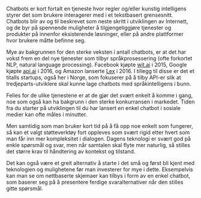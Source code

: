 Chatbots er kort fortalt en tjeneste hvor regler og/eller kunstig intelligens styrer det som brukere interagerer med i et tekstbasert grensesnitt. Chatbots blir av og til beskrevet som neste skritt i utviklingen av Internett, og de byr på spennende muligheter å tilgjengeliggjøre tjenester og produkter på innenfor  eksisterende løsninger, eller på andre plattformer hvor brukere måtte befinne seg.

Mye av bakgrunnen for den sterke veksten i antall chatbots, er at det har vokst frem en del nye tjenester som tilbyr språkprosessering (ofte forkortet NLP, natural language processing). Facebook kjøpte [wit.ai](https://wit.ai/) i 2015, Google kjøpte [api.ai](https://api.ai/) i 2016, og Amazon lanserte [Lex](https://aws.amazon.com/lex/) i 2016. I tillegg til disse er det et titalls startups, også her i Norge, som fokuserer på å tilby API-er slik at tredjeparts-utviklere skal kunne lage chatbots med språkintelligens i bunn.

Felles for de ulike tjenestene er at de gjør det svært enkelt å komme i gang, noe som også kan ha bakgrunn i den sterke konkurransen i markedet. Tiden fra du starter på utviklingen til du har lansert en enkel chatbot i sosiale medier kan ofte måles i minutter. 

Men samtidig som man bruker kort tid på å få opp noe enkelt som fungerer, så kan et valgt støtteverktøy fort oppleves som svært rigid etter hvert som man får inn mer kompleksitet i dialogen. Dagens teknologi er svært god på enkle spørsmål og svar, men når samtalen skal flyte mer naturlig, så stilles det større krav til håndtering av kontekst og tilstand. 

Det kan også være et greit alternativ å starte i det små og først bli kjent med teknologien og mulighetene før man investerer for mye i dette. Eksempelvis kan man se om nettbaserte skjemaer kan tilbys i form av en enkel chatbot, som baserer seg på å presentere ferdige svaralternativer når den stilles gitte spørsmål. 